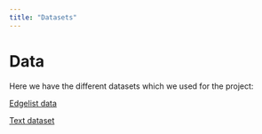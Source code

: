 ```yaml
---
title: "Datasets"
---
```

# Data

Here we have the different datasets which we used for the project:


[Edgelist data](/placeholder.json)

[Text dataset](/placeholder.json)
